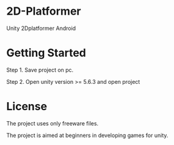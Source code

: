 # 2D-Platformer
Unity 2Dplatformer Android

# Getting Started
Step 1. Save project on pc.

Step 2. Open unity version >= 5.6.3 and open project

# License
The project uses only freeware files.

The project is aimed at beginners in developing games for unity.



